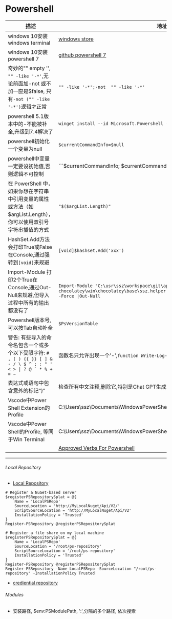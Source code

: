# Powershell

|描述|地址|
|  ----  | ----  |
|windows 10安装windows terminal|[windows store](https://apps.microsoft.com/detail/9n0dx20hk701?rtc=1&hl=zh-cn&gl=CN)|
|windows 10安装powershell 7|[github powershell 7](https://github.com/PowerShell/PowerShell/releases)|
|奇妙的"" empty '', ```"" -like '-*'```,无论前面加-not 或不加一直是$false, 只有```-not ("" -like '-*')```逻辑才正常|```"" -like '-*';-not  "" -like '-*' ```|
|powershell 5.1版本中的-不能被补全,升级到7.4解决了|```winget install --id Microsoft.Powershell --source winget```|
|powershell初始化一个变量为null|```$currentCommandInfo=$null```|
|powershell中变量一定要设初始值,否则逻辑不可控制|```$currentCommandInfo; $currentCommandInfo = [CommandInfo]::new(@{})``|
|在 PowerShell 中，如果你想在字符串中引用变量的属性或方法（如 $argList.Length），你可以使用双引号字符串插值的方式|```"$($argList.Length)"```|
|HashSet.Add方法会打印True或False在Console,通过强转到`[void]`来规避|```[void]$hashset.Add('xxx')```|
|Import-Module 打印2个True在Console,通过Out-Null来规避,但导入过程中所有的输出都没有了|```Import-Module "C:\usr\ssz\workspace\git\app\scm-chocolatey\win\chocolatey\base\ssz.helper.extension\extensions\ssz.helper.psm1" -Force \|Out-Null```|
|Powershell版本号, 可以按Tab自动补全|```$PsVersionTable```|
|警告: 有些导入的命令名包含一个或多个以下受限字符: ```# , ( ) {{ }} [ ] & - / \ $ ^ ; : " ' < > \| ? @ ` * % + = ~```|函数名只允许出现一个'-',```function Write-Log-Debug {```|
|表达式或语句中包含意外的标记“}”|检查所有中文注释,删除它,特别是Chat GPT生成的 或者 升级到powershell 7.4|
|Vscode中Power Shell Extension的Profile|C:\Users\ssz\Documents\WindowsPowerShell\Microsoft.VSCode_profile.ps1|
|Vscode中Power Shell的Profile, 等同于Win Terminal|C:\Users\ssz\Documents\WindowsPowerShell\Microsoft.PowerShell_profile.ps1|
||[Approved Verbs For Powershell](https://learn.microsoft.com/en-us/powershell/scripting/developer/cmdlet/approved-verbs-for-windows-powershell-commands?view=powershell-7.4)|
---

###### Local Repository
- [Local Repository](https://learn.microsoft.com/en-us/powershell/gallery/how-to/working-with-local-psrepositories?view=powershellget-3.x)
```
# Register a NuGet-based server
$registerPSRepositorySplat = @{
    Name = 'LocalPSRepo'
    SourceLocation = 'http://MyLocalNuget/Api/V2/'
    ScriptSourceLocation = 'http://MyLocalNuget/Api/V2'
    InstallationPolicy = 'Trusted'
}
Register-PSRepository @registerPSRepositorySplat

# Register a file share on my local machine
$registerPSRepositorySplat = @{
    Name = 'LocalPSRepo'
    SourceLocation = '/root/ps-repository'
    ScriptSourceLocation = '/root/ps-repository'
    InstallationPolicy = 'Trusted'
}
Register-PSRepository @registerPSRepositorySplat
Register-PSRepository -Name LocalPSRepo -SourceLocation "/root/ps-repository" -InstallationPolicy Trusted

```
- [crediential repository](https://learn.microsoft.com/en-us/powershell/gallery/powershellget/how-to/credential-persistence?view=powershellget-3.x)

###### Modules
- 安装路径, $env:PSModulePath, ':',分隔的多个路径, 依次搜索

